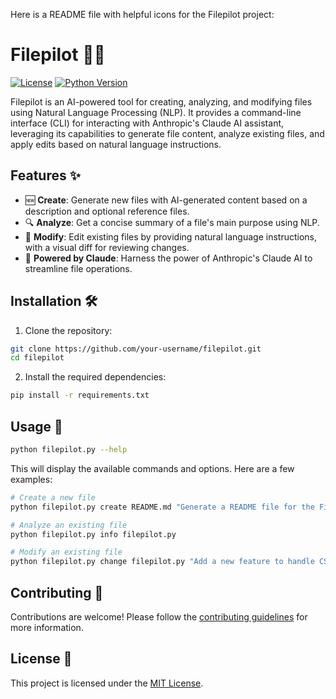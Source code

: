 Here is a README file with helpful icons for the Filepilot project:

# Filepilot 🚀✨

[![License](https://img.shields.io/badge/license-MIT-blue.svg)](LICENSE)
[![Python Version](https://img.shields.io/badge/python-3.7+-blue.svg)](https://www.python.org/downloads/)

Filepilot is an AI-powered tool for creating, analyzing, and modifying files using Natural Language Processing (NLP). It provides a command-line interface (CLI) for interacting with Anthropic's Claude AI assistant, leveraging its capabilities to generate file content, analyze existing files, and apply edits based on natural language instructions.

## Features ✨

- 🆕 **Create**: Generate new files with AI-generated content based on a description and optional reference files.
- 🔍 **Analyze**: Get a concise summary of a file's main purpose using NLP.
- 🚀 **Modify**: Edit existing files by providing natural language instructions, with a visual diff for reviewing changes.
- 🤖 **Powered by Claude**: Harness the power of Anthropic's Claude AI to streamline file operations.

## Installation 🛠️

1. Clone the repository:

```bash
git clone https://github.com/your-username/filepilot.git
cd filepilot
```

2. Install the required dependencies:

```bash
pip install -r requirements.txt
```

## Usage 📖

```bash
python filepilot.py --help
```

This will display the available commands and options. Here are a few examples:

```bash
# Create a new file
python filepilot.py create README.md "Generate a README file for the Filepilot project"

# Analyze an existing file
python filepilot.py info filepilot.py

# Modify an existing file
python filepilot.py change filepilot.py "Add a new feature to handle CSV files"
```

## Contributing 🤝

Contributions are welcome! Please follow the [contributing guidelines](CONTRIBUTING.md) for more information.

## License 📄

This project is licensed under the [MIT License](LICENSE).